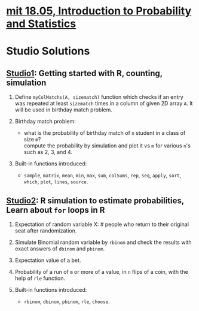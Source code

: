 # [mit 18.05, Introduction to Probability and Statistics](https://ocw.mit.edu/courses/18-05-introduction-to-probability-and-statistics-spring-2014/)
# Studio Solutions

## [Studio1](https://ocw.mit.edu/courses/18-05-introduction-to-probability-and-statistics-spring-2014/a0e73f587d4bfd20a26147c13c66eeaa_MIT18_05S14_studio1_slides.pdf): Getting started with R, counting, simulation

1. Define `myColMatchs(A, sizematch)` function which checks if an entry was repeated at least `sizematch` times in a column of given 2D array `A`.
It will be used in birthday match problem.

2. Birthday match problem:

    * what is the probability of birthday match of `n` student in a class of size `m`?<br>
    compute the probability by simulation and plot it vs `m` for various `n`'s such as 2, 3, and 4.
    
3. Built-in functions introduced:

    * `sample`, `matrix`, `mean`, `min`, `max`, `sum`, `colSums`, `rep`, `seq`, `apply`, `sort`, `which`, `plot`, `lines`, `source`.


## [Studio2](https://ocw.mit.edu/courses/18-05-introduction-to-probability-and-statistics-spring-2014/9d9fd53c579c3d3962fa823d3f931c2b_MIT18_05S14_studio2_slides.pdf): R simulation to estimate probabilities, Learn about `for` loops in R

1. Expectation of random variable X: # people who return to their original seat after randomization.
    
2. Simulate Binomial random variable by `rbinom` and check the results with exact answers of `dbinom` and `pbinom`.

3. Expectation value of a bet.

4. Probability of a run of `m` or more of a value, in `n` flips of a coin, with the help of `rle` function.

5. Built-in functions introduced:

    * `rbinom`, `dbinom`, `pbinom`, `rle`, `choose`.
